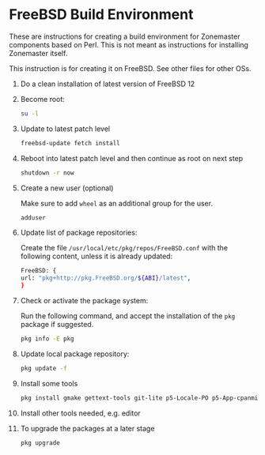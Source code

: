# FreeBSD Build Environment

These are instructions for creating a build environment for Zonemaster
components based on Perl. This is not meant as instructions for installing
Zonemaster itself. 

This instruction is for creating it on FreeBSD. See other files for other OSs.


1. Do a clean installation of latest version of FreeBSD 12

2. Become root:

   ```sh
   su -l
   ```

3. Update to latest patch level

   ```sh
   freebsd-update fetch install
   ```

4. Reboot into latest patch level and then continue as root on next step
   ```sh
   shutdown -r now
   ```

5. Create a new user (optional)

   Make sure to add `wheel` as an additional group for the user.

   ```sh
   adduser
   ```

6. Update list of package repositories:

   Create the file `/usr/local/etc/pkg/repos/FreeBSD.conf` with the 
   following content, unless it is already updated:

   ```sh
   FreeBSD: {
   url: "pkg+http://pkg.FreeBSD.org/${ABI}/latest",
   }
   ```

7. Check or activate the package system:

   Run the following command, and accept the installation of the `pkg` package
   if suggested.

   ```sh
   pkg info -E pkg
   ```

8. Update local package repository:

   ```sh
   pkg update -f
   ```

9. Install some tools
    ```sh
    pkg install gmake gettext-tools git-lite p5-Locale-PO p5-App-cpanminus p5-MIME-Base32 p5-Module-Install libtool autoconf automake p5-Devel-CheckLib p5-Module-Install-XSUtil libidn libidn2
    ```

10. Install other tools needed, e.g. editor

11. To upgrade the packages at a later stage
    ```sh
    pkg upgrade
    ```


